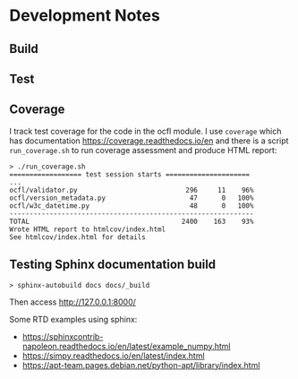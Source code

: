 # Development Notes

## Build

## Test

## Coverage

I track test coverage for the code in the ocfl module. I use `coverage`
which has documentation <https://coverage.readthedocs.io/en> and there is
a script `run_coverage.sh` to run coverage assessment and produce HTML
report:

```
> ./run_coverage.sh
================== test session starts =====================
...
ocfl/validator.py                           296     11    96%
ocfl/version_metadata.py                     47      0   100%
ocfl/w3c_datetime.py                         48      0   100%
-------------------------------------------------------------
TOTAL                                      2400    163    93%
Wrote HTML report to htmlcov/index.html
See htmlcov/index.html for details
```

## Testing Sphinx documentation build

```
> sphinx-autobuild docs docs/_build
```

Then access <http://127.0.0.1:8000/>

Some RTD examples using sphinx:
* <https://sphinxcontrib-napoleon.readthedocs.io/en/latest/example_numpy.html>
* <https://simpy.readthedocs.io/en/latest/index.html>
* <https://apt-team.pages.debian.net/python-apt/library/index.html>
